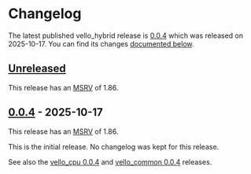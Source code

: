 <!-- Instructions

This changelog follows the patterns described here: <https://keepachangelog.com/en/>.

Subheadings to categorize changes are `added, changed, deprecated, removed, fixed, security`.

-->

# Changelog

The latest published vello_hybrid release is [0.0.4](#004---2025-10-17) which was released on 2025-10-17.
You can find its changes [documented below](#004---2025-10-17).

## [Unreleased]

This release has an [MSRV][] of 1.86.

## [0.0.4][] - 2025-10-17

This release has an [MSRV][] of 1.86.

This is the initial release. No changelog was kept for this release.

See also the [vello_cpu 0.0.4](../vello_cpu/CHANGELOG.md#004---2025-10-17) and [vello_common 0.0.4](../vello_common/CHANGELOG.md#004---2025-10-17) releases.

[Unreleased]: https://github.com/linebender/fearless_simd/compare/sparse-strips-v0.0.4...HEAD
[0.0.4]: https://github.com/linebender/vello/compare/ca6b1e4c7f5b0d95953c3b524f5d3952d5669c5a...sparse-strips-v0.0.4

[MSRV]: README.md#minimum-supported-rust-version-msrv
